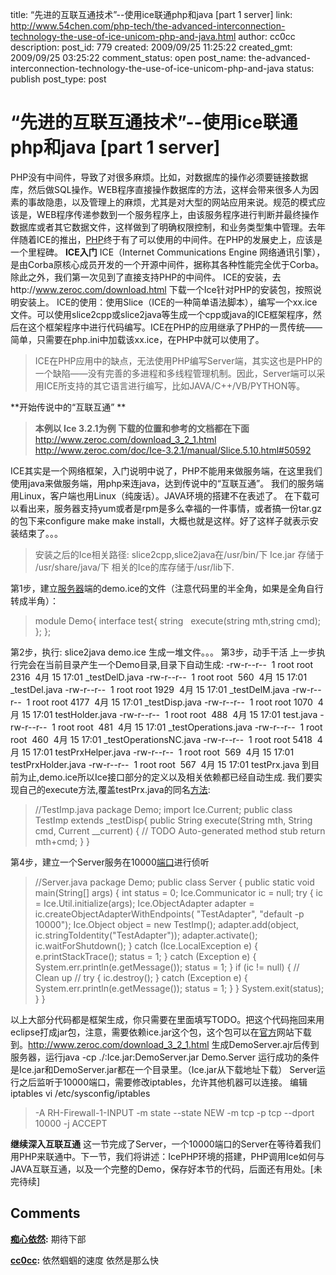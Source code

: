 title: “先进的互联互通技术”--使用ice联通php和java [part 1 server]
link: http://www.54chen.com/php-tech/the-advanced-interconnection-technology-the-use-of-ice-unicom-php-and-java.html
author: cc0cc
description: 
post_id: 779
created: 2009/09/25 11:25:22
created_gmt: 2009/09/25 03:25:22
comment_status: open
post_name: the-advanced-interconnection-technology-the-use-of-ice-unicom-php-and-java
status: publish
post_type: post

# “先进的互联互通技术”--使用ice联通php和java [part 1 server]

PHP没有中间件，导致了对很多麻烦。比如，对数据库的操作必须要链接数据库，然后做SQL操作。WEB程序直接操作数据库的方法，这样会带来很多人为因素的事故隐患，以及管理上的麻烦，尤其是对大型的网站应用来说。规范的模式应该是，WEB程序传递参数到一个服务程序上，由该服务程序进行判断并最终操作数据库或者其它数据文件，这样做到了明确权限控制，和业务类型集中管理。去年伴随着ICE的推出，[PHP](/611-%e5%8e%9f%e5%88%9bdiscuz-bbs%e7%bc%93%e5%ad%98%e6%95%b4%e4%bd%93%e6%96%b9%e6%a1%88/)终于有了可以使用的中间件。在PHP的发展史上，应该是一个里程碑。 **ICE入门** ICE（Internet Communications Engine 网络通讯引擎），是由Corba原核心成员开发的一个开源中间件，据称其各种性能完全优于Corba。除此之外，我们第一次见到了直接支持PHP的中间件。 ICE的安装，去http://www.zeroc.com/download.html 下载一个Ice针对PHP的安装包，按照说明安装上。 ICE的使用：使用Slice（ICE的一种简单语法脚本），编写一个xx.ice文件。可以使用slice2cpp或slice2java等生成一个cpp或java的ICE框架程序，然后在这个框架程序中进行代码编写。ICE在PHP的应用继承了PHP的一贯传统——简单，只需要在php.ini中加载该xx.ice，在PHP中就可以使用了。 

> ICE在PHP应用中的缺点，无法使用PHP编写Server端，其实这也是PHP的一个缺陷——没有完善的多进程和多线程管理机制。因此，Server端可以采用ICE所支持的其它语言进行编写，比如JAVA/C++/VB/PYTHON等。

**开始传说中的“互联互通” **

> **本例以 Ice 3.2.1为例 下载的位置和参考的文档都在下面** <http://www.zeroc.com/download_3_2_1.html> <http://www.zeroc.com/doc/Ice-3.2.1/manual/Slice.5.10.html#50592>

ICE其实是一个网络框架，入门说明中说了，PHP不能用来做服务端，在这里我们使用java来做服务端，用php来连java，达到传说中的“互联互通”。 我们的服务端用Linux，客户端也用Linux（纯废话）。JAVA环境的搭建不在表述了。 在下载可以看出来，服务器支持yum或者是rpm是多么幸福的一件事情，或者搞一份tar.gz的包下来configure make make install，大概也就是这样。好了这样子就表示安装结束了。。。 

> 安装之后的Ice相关路径: slice2cpp,slice2java在/usr/bin/下 Ice.jar 存储于 /usr/share/java/下 相关的Ice的库存储于/usr/lib下.

第1步，建立[服务器](/736-dynamo-based-systems-designed-linkin-voldemort-voldemort-design-chinese-documents-i-am-a-chan-academy-of-sciences-translation-finalized/)端的demo.ice的文件（注意代码里的半全角，如果是全角自行转成半角）： 

> module Demo{ interface test{ string   execute(string mth,string cmd); }; };

第2步，执行: slice2java demo.ice 生成一堆文件。。。 第3步，动手干活 上一步执行完会在当前目录产生一个Demo目录,目录下自动生成: -rw-r--r--  1 root root 2316  4月 15 17:01 _testDelD.java -rw-r--r--  1 root root  560  4月 15 17:01 _testDel.java -rw-r--r--  1 root root 1929  4月 15 17:01 _testDelM.java -rw-r--r--  1 root root 4177  4月 15 17:01 _testDisp.java -rw-r--r--  1 root root 1070  4月 15 17:01 testHolder.java -rw-r--r--  1 root root  488  4月 15 17:01 test.java -rw-r--r--  1 root root  481  4月 15 17:01 _testOperations.java -rw-r--r--  1 root root  460  4月 15 17:01 _testOperationsNC.java -rw-r--r--  1 root root 5418  4月 15 17:01 testPrxHelper.java -rw-r--r--  1 root root  569  4月 15 17:01 testPrxHolder.java -rw-r--r--  1 root root  567  4月 15 17:01 testPrx.java 到目前为止,demo.ice所以Ice接口部分的定义以及相关依赖都已经自动生成. 我们要实现自己的execute方法,覆盖testPrx.java的同名[方法](/272-%e5%a6%82%e4%bd%95%e5%af%b9%e4%bb%98%e6%97%a0%e8%89%af%e6%87%92%e6%83%b0ops%e7%9a%84%e5%8f%af%e8%80%bb%e7%9a%84%e9%99%90%e6%b5%81%e6%8e%aa%e6%96%bd/): 

> //TestImp.java package Demo; import Ice.Current; public class TestImp extends _testDisp{  public String execute(String mth, String cmd, Current __current) {  // TODO Auto-generated method stub  return mth+cmd;  } }

第4步，建立一个Server服务在10000[端口](/264-%e7%94%a8iptables%e5%81%9a%e4%b8%a4%e6%9c%ba%e4%b9%8b%e9%97%b4%e7%9a%84%e7%ab%af%e5%8f%a3%e8%bd%ac%e5%8f%91/)进行侦听 

> //Server.java package Demo; public class Server {  public static void main(String[] args) {  int status = 0;  Ice.Communicator ic = null;  try {  ic = Ice.Util.initialize(args);  Ice.ObjectAdapter adapter = ic.createObjectAdapterWithEndpoints(  "TestAdapter", "default -p 10000");  Ice.Object object = new TestImp();  adapter.add(object, ic.stringToIdentity("TestAdapter"));  adapter.activate();  ic.waitForShutdown();  } catch (Ice.LocalException e) {  e.printStackTrace();  status = 1;  } catch (Exception e) {  System.err.println(e.getMessage());  status = 1;  }  if (ic != null) {  // Clean up  //  try {  ic.destroy();  } catch (Exception e) {  System.err.println(e.getMessage());  status = 1;  }  }  System.exit(status);  } }

以上大部分代码都是框架生成，你只需要在里面填写TODO。把这个代码拖回来用eclipse打成jar包，注意，需要依赖ice.jar这个包，这个包可以在[官方]()网站下载到。<http://www.zeroc.com/download_3_2_1.html> 生成DemoServer.ajr后传到服务器，运行java -cp ./:Ice.jar:DemoServer.jar Demo.Server 运行成功的条件是Ice.jar和DemoServer.jar都在一个目录里。（Ice.jar从下载地址下载） Server运行之后监听于10000端口，需要修改iptables，允许其他机器可以连接。 编辑 iptables vi /etc/sysconfig/iptables 

> -A RH-Firewall-1-INPUT -m state --state NEW -m tcp -p tcp --dport 10000 -j ACCEPT 

**继续深入互联互通** 这一节完成了Server，一个10000端口的Server在等待着我们用PHP来联通中。下一节，我们将讲述：IcePHP环境的搭建，PHP调用Ice如何与JAVA互联互通，以及一个完整的Demo，保存好本节的代码，后面还有用处。[未完待续]

## Comments

**[痴心依然](#11894 "2009-09-25 11:40:12"):** 期待下部

**[cc0cc](#11895 "2009-09-25 11:45:59"):** 依然蝈蝈的速度 依然是那么快


